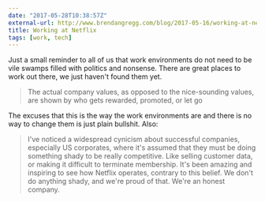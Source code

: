 ```yaml
---
date: "2017-05-28T10:38:57Z"
external-url: http://www.brendangregg.com/blog/2017-05-16/working-at-netflix-2017.html
title: Working at Netflix
tags: [work, tech]
---
```


Just a small reminder to all of us that work environments do not need to be vile swamps filled with politics and nonsense. There are great places to work out there, we just haven't found them yet.

> The actual company values, as opposed to the nice-sounding values, are shown by who gets rewarded, promoted, or let go

The excuses that this is the way the work environments are and there is no way to change them is just plain bullshit. Also:

>  I've noticed a widespread cynicism about successful companies, especially US corporates, where it's assumed that they must be doing something shady to be really competitive. Like selling customer data, or making it difficult to terminate membership. It's been amazing and inspiring to see how Netflix operates, contrary to this belief. We don't do anything shady, and we're proud of that. We're an honest company.

